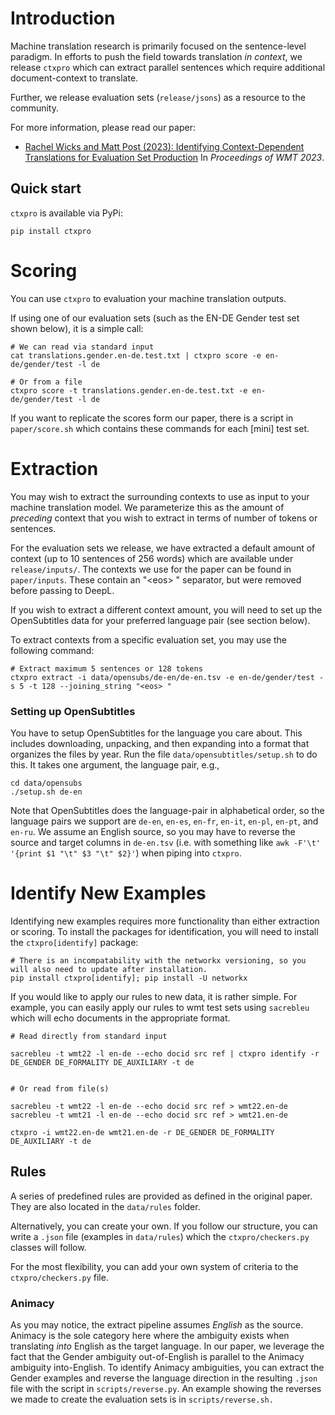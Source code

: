 # Introduction

Machine translation research is primarily focused on the sentence-level paradigm. In efforts to push the field towards translation _in context_, we release `ctxpro` which can extract parallel sentences which require additional document-context to translate.

Further, we release evaluation sets (`release/jsons`) as a resource to the community.

For more information, please read our paper:
 - [Rachel Wicks and Matt Post (2023):
   Identifying Context-Dependent Translations for Evaluation Set Production](https://arxiv.org/abs/2311.02321) In _Proceedings of WMT 2023_.

## Quick start

`ctxpro` is available via PyPi:

```
pip install ctxpro
```

# Scoring

You can use `ctxpro` to evaluation your machine translation outputs.

If using one of our evaluation sets (such as the EN-DE Gender test set shown below), it is a simple call:

```
# We can read via standard input
cat translations.gender.en-de.test.txt | ctxpro score -e en-de/gender/test -l de

# Or from a file
ctxpro score -t translations.gender.en-de.test.txt -e en-de/gender/test -l de
```

If you want to replicate the scores form our paper, there is a script in `paper/score.sh` which contains these commands for each [mini] test set.


# Extraction

You may wish to extract the surrounding contexts to use as input to your machine translation model. We parameterize this as the amount of _preceding_ context that you wish to extract in terms of number of tokens or sentences.

For the evaluation sets we release, we have extracted a default amount of context (up to 10 sentences of 256 words) which are available under `release/inputs/`. The contexts we use for the paper can be found in `paper/inputs`. These contain an "\<eos> " separator, but were removed before passing to DeepL.

If you wish to extract a different context amount, you will need to set up the OpenSubtitles data for your preferred language pair (see section below).

To extract contexts from a specific evaluation set, you may use the following command:

```
# Extract maximum 5 sentences or 128 tokens
ctxpro extract -i data/opensubs/de-en/de-en.tsv -e en-de/gender/test -s 5 -t 128 --joining_string "<eos> "
```

### Setting up OpenSubtitles

You have to setup OpenSubtitles for the language you care about. This includes downloading, unpacking, and then expanding into a format that organizes the files by year. Run the file `data/opensubtitles/setup.sh` to do this. It takes one argument, the language pair, e.g.,

    cd data/opensubs
    ./setup.sh de-en

Note that OpenSubtitles does the language-pair in alphabetical order, so the language pairs we support are `de-en`, `en-es`, `en-fr`, `en-it`, `en-pl`, `en-pt`, and `en-ru`. We assume an English source, so you may have to reverse the source and target columns in `de-en.tsv` (i.e. with something like `awk -F'\t' '{print $1 "\t" $3 "\t" $2}'`) when piping into `ctxpro`.

# Identify New Examples

Identifying new examples requires more functionality than either extraction or scoring. To install the packages for identification, you will need to install the `ctxpro[identify]` package:

```
# There is an incompatability with the networkx versioning, so you will also need to update after installation.
pip install ctxpro[identify]; pip install -U networkx
```

If you would like to apply our rules to new data, it is rather simple. For example, you can easily apply our rules to wmt test sets using `sacrebleu` which will echo documents in the appropriate format.

```
# Read directly from standard input

sacrebleu -t wmt22 -l en-de --echo docid src ref | ctxpro identify -r DE_GENDER DE_FORMALITY DE_AUXILIARY -t de


# Or read from file(s)

sacrebleu -t wmt22 -l en-de --echo docid src ref > wmt22.en-de
sacrebleu -t wmt21 -l en-de --echo docid src ref > wmt21.en-de

ctxpro -i wmt22.en-de wmt21.en-de -r DE_GENDER DE_FORMALITY DE_AUXILIARY -t de
```

## Rules

A series of predefined rules are provided as defined in the original paper. They are also located in the `data/rules` folder.

Alternatively, you can create your own. If you follow our structure, you can write a `.json` file (examples in `data/rules`) which the `ctxpro/checkers.py` classes will follow.

For the most flexibility, you can add your own system of criteria to the `ctxpro/checkers.py` file.

### Animacy

As you may notice, the extract pipeline assumes _English_ as the source. Animacy is the sole category here where the ambiguity exists when translating _into_ English as the target language. In our paper, we leverage the fact that the Gender ambiguity out-of-English is parallel to the Animacy ambiguity into-English. To identify Animacy ambiguities, you can extract the Gender examples and reverse the language direction in the resulting `.json` file with the script in `scripts/reverse.py`. An example showing the reverses we made to create the evaluation sets is in `scripts/reverse.sh.`

